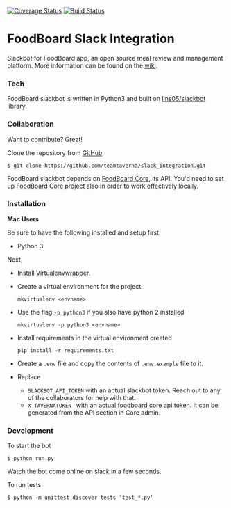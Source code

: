 [![Coverage Status](https://coveralls.io/repos/github/teamtaverna/slack_integration/badge.svg?branch=master)](https://coveralls.io/github/teamtaverna/slack_integration?branch=master) [![Build Status](https://travis-ci.org/teamtaverna/slack_integration.svg?branch=master)](https://travis-ci.org/teamtaverna/slack_integration)

# FoodBoard Slack Integration
Slackbot for FoodBoard app, an open source meal review and management platform. More information can be found on the [wiki](https://github.com/teamtaverna/assets/wiki).

### Tech

FoodBoard slackbot is written in Python3 and built on [lins05/slackbot](https://github.com/lins05/slackbot) library.

### Collaboration

Want to contribute? Great!

Clone the repository from [GitHub](https://www.github.com)
```
$ git clone https://github.com/teamtaverna/slack_integration.git
```

FoodBoard slackbot depends on [FoodBoard Core](https://github.com/teamtaverna/core), its API. You'd need to set up [FoodBoard Core](https://github.com/teamtaverna/core) project also in order to work effectively locally.

### Installation

**Mac Users**

Be sure to have the following installed and setup first.
* Python 3

Next,
* Install [Virtualenvwrapper](https://virtualenvwrapper.readthedocs.org/en/latest/install.html).
* Create a virtual environment for the project.
    ```
    mkvirtualenv <envname>
    ```

* Use the flag `-p python3` if you also have python 2 installed
    ```
    mkvirtualenv -p python3 <envname>
    ```

* Install requirements in the virtual environment created
    ```
    pip install -r requirements.txt
    ```

* Create a `.env` file and copy the contents of `.env.example` file to it.
* Replace
  - `SLACKBOT_API_TOKEN` with an actual slackbot token. Reach out to any of the collaborators for help with that.
  - `X-TAVERNATOKEN ` with an actual foodboard core api token. It can be generated from the API section in Core admin.

### Development

To start the bot

```
$ python run.py
```

Watch the bot come online on slack in a few seconds.

To run tests
```
$ python -m unittest discover tests 'test_*.py'
```
